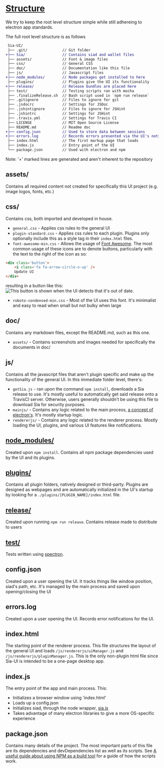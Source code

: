 # [Structure](Structure.md)

We try to keep the root level structure simple while still adhereing to
electron app standards.

The full root level structure is as follows

```diff
 Sia-UI/
 ├── .git/                // Git folder
+├── Sia/                 // Contains siad and wallet files
 ├── assets/              // Font & image files
 ├── css/                 // General CSS
 ├── doc/                 // Documentation like this file
 ├── js/                  // Javascript files
+├── node_modules/        // Node packages get installed to here
 ├── plugins/             // Plugins give the UI its functionality
+├── release/             // Release bundles are placed here
 ├── test/                // Testing scripts ran with mocha
 ├── .finalizeRelease.sh  // Bash script used in `npm run release`
 ├── .gitignore           // Files to ignore for git
 ├── .jsdocrc             // Settings for JSDoc
 ├── .jshintignore        // Files to ignore for JSHint
 ├── .jshintrc            // Settings for JSHint
 ├── .travis.yml          // Settings for Travis CI
 ├── LICENSE              // MIT Open Source License
 ├── README.md            // Readme doc
+├── config.json          // Used to store data between sessions
+├── errors.log           // Records errors presented via the UI's notifications
 ├── index.html           // The first markup page that loads
 ├── index.js             // Entry point of the UI
 └── package.json         // Used with electron and npm
```
Note: '+' marked lines are generated and aren't inherent to the repository

## assets/
Contains all required content not created for specifically this UI project
(e.g. image logos, fonts, etc.)

## css/
Contains css, both imported and developed in house.

* `general.css` - Applies css rules to the general UI
* `plugin-standard.css` - Applies css rules to each plugin. Plugins only
  optionally include this as a style tag in their `index.html` files.
* `font-awesome-min.css` - Allows the usage of [Font
  Awesome](http://fontawesome.io/). The most common usage of these icons are to
  denote buttons, particularly with the text to the right of the icon as so:
```html
<div class='button'>
	<i class='fa fa-arrow-circle-o-up' />
	Update UI
</div>
```
resulting in a button like this: ![This button is shown when the UI detects
that it's out of date](/doc/assets/update-button.svg).
* `roboto-condensed-min.css` - Most of the UI uses this font. It's minimalist
  and easy to read when small but not bulky when large

## doc/
Contains any markdown files, except the README.md, such as this one.

* `assets/` - Contains screenshots and images needed for specifically the
  documents in doc/

## js/
Contains all the javascript files that aren't plugin specific and make up the
functionality of the general UI. In this immediate folder level, there's:

* `getSia.js` - ran upon the command `npm install`, downloads a Sia release to
  use. It's mostly useful to automatically get said release onto a TravisCI
  server. Otherwise, users generally shouldn't be using this file to download
  Sia for security purposes.
* `mainjs/` - Contains any logic related to the main process, [a concept of
  electron's](https://github.com/atom/electron/blob/master/docs/tutorial/quick-start.md#differences-between-main-process-and-renderer-process).
  It's mostly startup logic.
* `rendererjs/` - Contains any logic related to the renderer process. Mostly
  loading the UI, plugins, and various UI features like notifications.

## [node_modules/](https://www.npmjs.com/)
Created upon `npm install`. Contains all npm package dependencies used by the UI
and its plugins. 

## [plugins/](/doc/Plugins.md)
Contains all plugin folders, natively designed or third-party. Plugins are
designed as webpages and are automatically initialized in the UI's startup by
looking for a `./plugins/[PLUGIN_NAME]/index.html` file.

## [release/](/doc/DevelopmentFlow.md)
Created upon running `npm run release`. Contains release made to distribute to
users

## [test/](/doc/Testing.md)
Tests written using [spectron](https://github.com/kevinsawicki/spectron).

## config.json
Created upon a user opening the UI. It tracks things like window
position, siad's path, etc. It's managed by the main process and saved upon
opening/closing the UI

## errors.log
Created upon a user opening the UI. Records error notifications for the UI.

## index.html
The starting point of the renderer process. This file structures the layout of
the general UI and loads `/js/rendererjs/uiManager.js` and
`/js/rendererjs/pluginManager.js`. This is the only non-plugin html file since
Sia-UI is intended to be a one-page desktop app.

## index.js
The entry point of the app and main process. This:
* Initializes a browser window using 'index.html'
* Loads up a config.json
* Initializes siad, through the node wrapper, [sia.js](https://github.com/NebulousLabs/Nodejs-Sia)
* Takes advantage of many electron libraries to give a more OS-specific
  experience

## package.json
Contains many details of the project. The most important parts of this file are
its dependencies and devDependencies list as well as its scripts. See [A useful
guide about using NPM as a build
tool](http://blog.keithcirkel.co.uk/how-to-use-npm-as-a-build-tool/) for a
guide of how the scripts work.

